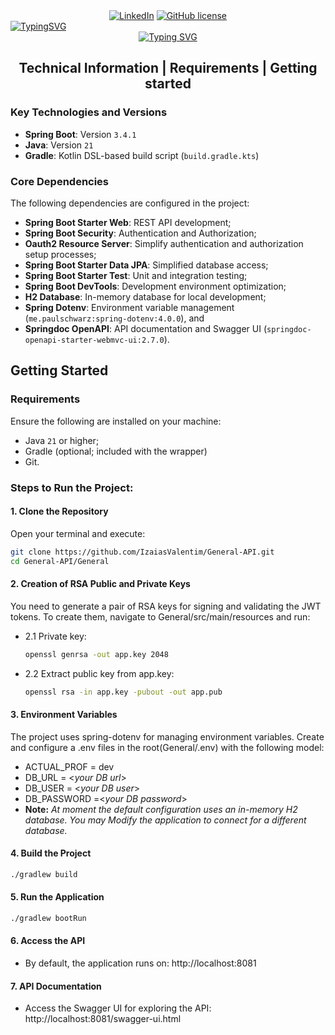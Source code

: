 <!-- Init Header -->
<div align="center">
    <a href="https://www.linkedin.com/in/izaiasvalentim/"><img alt="LinkedIn" src="https://img.shields.io/badge/-LinkedIn-black.svg?style=for-the-badge&logo=linkedin&colorB=555"></a>
    <a href="https://github.com/IzaiasValentim/General-API/blob/dev/LICENSE"><img alt="GitHub license" src="https://img.shields.io/github/license/YousefIbrahimismail/Project-README-Template?color=ff69b4&style=for-the-badge"></a>
</div>
<div>
  <a href="https://github.com/IzaiasValentim/General-API">
    <img src="https://readme-typing-svg.demolab.com?font=Fira+Code&duration=01&pause=1&color=8E84FF&background=26FFDE0F&vCenter=true&repeat=false&width=74&height=25&lines=%3C+home"     
    alt="TypingSVG"/>
  </a>
</div>
<!--End Header-->


<!-- Project title 
* use a dynamic typing-SvG here https://readme-typing-svg.demolab.com/demo/
*
*  Instead you can type your project name after a # header
-->
<div align="center">
<a href="#"><img src="https://readme-typing-svg.demolab.com?font=Fira+Code&size=33&pause=1000&color=8E84FF&background=26FFDE0F&center=true&vCenter=true&width=435&lines=General+API!" alt="Typing SVG" /></a>
</div>

<div align="center">
  <h2>Technical Information | Requirements | Getting started</h2>
</div>

### Key Technologies and Versions
- **Spring Boot**: Version `3.4.1`
- **Java**: Version `21`
- **Gradle**: Kotlin DSL-based build script (`build.gradle.kts`)

### Core Dependencies
The following dependencies are configured in the project:
- **Spring Boot Starter Web**: REST API development;
- **Spring Boot Security**: Authentication and Authorization;
- **Oauth2 Resource Server**: Simplify authentication and authorization setup processes;
- **Spring Boot Starter Data JPA**: Simplified database access;
- **Spring Boot Starter Test**: Unit and integration testing;
- **Spring Boot DevTools**: Development environment optimization;
- **H2 Database**: In-memory database for local development;
- **Spring Dotenv**: Environment variable management (`me.paulschwarz:spring-dotenv:4.0.0`), and
- **Springdoc OpenAPI**: API documentation and Swagger UI (`springdoc-openapi-starter-webmvc-ui:2.7.0`).

## Getting Started

### Requirements
Ensure the following are installed on your machine:
- Java `21` or higher;
- Gradle (optional; included with the wrapper)
- Git.

### Steps to Run the Project:

#### 1. Clone the Repository
   Open your terminal and execute:
   ```bash  
   git clone https://github.com/IzaiasValentim/General-API.git 
   cd General-API/General
   ```

#### 2. Creation of RSA Public and Private Keys<br>
   You need to generate a pair of RSA keys for signing and validating the JWT tokens. To create them, navigate to General/src/main/resources and run:
  - 2.1 Private key:
      ```bash
      openssl genrsa -out app.key 2048
      ```
  - 2.2 Extract public key from app.key:
      ```bash
      openssl rsa -in app.key -pubout -out app.pub
      ```

#### 3. Environment Variables<br>
   The project uses spring-dotenv for managing environment variables. Create and configure a .env files in the root(General/.env) with the following model:
   - ACTUAL_PROF = dev
   - DB_URL = <*your DB url*>
   - DB_USER = <*your DB user*>
   - DB_PASSWORD =<*your DB password*>
- **Note:** *At moment the default configuration uses an in-memory H2 database. You may Modify the application to connect for a different database.*

#### 4. Build the Project 
  ```bash
  ./gradlew build  
  ```

#### 5. Run the Application
  ```bash
  ./gradlew bootRun  
  ```

#### 6. Access the API
   - By default, the application runs on: http://localhost:8081

#### 7. API Documentation
   - Access the Swagger UI for exploring the API:
    http://localhost:8081/swagger-ui.html
